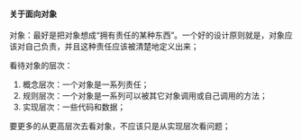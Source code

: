 #### 关于面向对象

对象：最好是把对象想成“拥有责任的某种东西”。一个好的设计原则就是，对象应该对自己负责，并且这种责任应该被清楚地定义出来；

看待对象的层次：

1. 概念层次：一个对象是一系列责任；
2. 规则层次：一个对象是一系列可以被其它对象调用或自己调用的方法；
3. 实现层次：一些代码和数据；

要更多的从更高层次去看对象，不应该只是从实现层次看问题；

